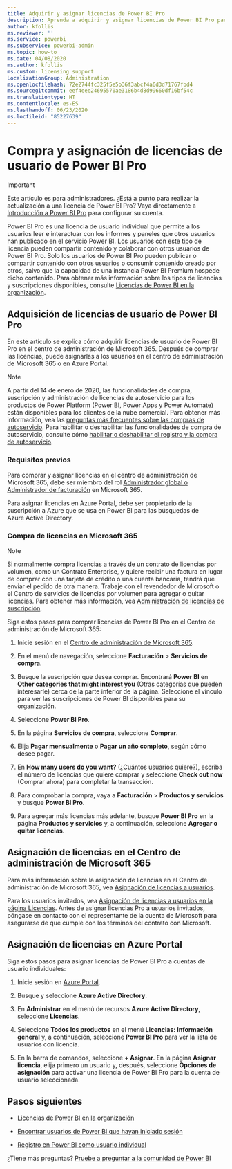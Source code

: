 ```yaml
---
title: Adquirir y asignar licencias de Power BI Pro
description: Aprenda a adquirir y asignar licencias de Power BI Pro para los usuarios para que puedan acceder a contenido y colaborar con otros en el servicio Power BI.
author: kfollis
ms.reviewer: ''
ms.service: powerbi
ms.subservice: powerbi-admin
ms.topic: how-to
ms.date: 04/08/2020
ms.author: kfollis
ms.custom: licensing support
LocalizationGroup: Administration
ms.openlocfilehash: 72e2744fc325f5e5b36f3abcf4a6d3d71767fbd4
ms.sourcegitcommit: eef4eee24695570ae3186b4d8d99660df16bf54c
ms.translationtype: HT
ms.contentlocale: es-ES
ms.lasthandoff: 06/23/2020
ms.locfileid: "85227639"
---
```

# <a name="purchase-and-assign-power-bi-pro-user-licenses"></a>Compra y asignación de licencias de usuario de Power BI Pro

>[!IMPORTANT]
>Este artículo es para administradores. ¿Está a punto para realizar la actualización a una licencia de Power BI Pro? Vaya directamente a [Introducción a Power BI Pro](https://go.microsoft.com/fwlink/?LinkId=2106428&clcid=0x409&cmpid=pbidocs-purchasing-power-bi-pro) para configurar su cuenta.

Power BI Pro es una licencia de usuario individual que permite a los usuarios leer e interactuar con los informes y paneles que otros usuarios han publicado en el servicio Power BI. Los usuarios con este tipo de licencia pueden compartir contenido y colaborar con otros usuarios de Power BI Pro. Solo los usuarios de Power BI Pro pueden publicar o compartir contenido con otros usuarios o consumir contenido creado por otros, salvo que la capacidad de una instancia Power BI Premium hospede dicho contenido. Para obtener más información sobre los tipos de licencias y suscripciones disponibles, consulte [Licencias de Power BI en la organización](service-admin-licensing-organization.md).

## <a name="purchase-power-bi-pro-user-licenses"></a>Adquisición de licencias de usuario de Power BI Pro

En este artículo se explica cómo adquirir licencias de usuario de Power BI Pro en el centro de administración de Microsoft 365. Después de comprar las licencias, puede asignarlas a los usuarios en el centro de administración de Microsoft 365 o en Azure Portal.

> [!NOTE]
> A partir del 14 de enero de 2020, las funcionalidades de compra, suscripción y administración de licencias de autoservicio para los productos de Power Platform (Power BI, Power Apps y Power Automate) están disponibles para los clientes de la nube comercial. Para obtener más información, vea las [preguntas más frecuentes sobre las compras de autoservicio](https://docs.microsoft.com/microsoft-365/commerce/subscriptions/self-service-purchase-faq). Para habilitar o deshabilitar las funcionalidades de compra de autoservicio, consulte cómo [habilitar o deshabilitar el registro y la compra de autoservicio](/service-admin-disable-self-service.md).

### <a name="prerequisites"></a>Requisitos previos

Para comprar y asignar licencias en el centro de administración de Microsoft 365, debe ser miembro del rol [Administrador global o Administrador de facturación](https://support.office.com/article/about-office-365-admin-roles-da585eea-f576-4f55-a1e0-87090b6aaa9d) en Microsoft 365.

Para asignar licencias en Azure Portal, debe ser propietario de la suscripción a Azure que se usa en Power BI para las búsquedas de Azure Active Directory.

### <a name="purchase-licenses-in-microsoft-365"></a>Compra de licencias en Microsoft 365

> [!NOTE]
> Si normalmente compra licencias a través de un contrato de licencias por volumen, como un Contrato Enterprise, y quiere recibir una factura en lugar de comprar con una tarjeta de crédito o una cuenta bancaria, tendrá que enviar el pedido de otra manera. Trabaje con el revendedor de Microsoft o el Centro de servicios de licencias por volumen para agregar o quitar licencias. Para obtener más información, vea [Administración de licencias de suscripción](https://docs.microsoft.com/microsoft-365/commerce/licenses/buy-licenses?view=o365-worldwide).

Siga estos pasos para comprar licencias de Power BI Pro en el Centro de administración de Microsoft 365:

1. Inicie sesión en el [Centro de administración de Microsoft 365](https://admin.microsoft.com).

2. En el menú de navegación, seleccione **Facturación** > **Servicios de compra**.

3. Busque la suscripción que desea comprar. Encontrará **Power BI** en **Other categories that might interest you** (Otras categorías que pueden interesarle) cerca de la parte inferior de la página. Seleccione el vínculo para ver las suscripciones de Power BI disponibles para su organización.

4. Seleccione **Power BI Pro**.

5. En la página **Servicios de compra**, seleccione **Comprar**.

6. Elija **Pagar mensualmente** o **Pagar un año completo**, según cómo desee pagar.

7. En **How many users do you want?** (¿Cuántos usuarios quiere?), escriba el número de licencias que quiere comprar y seleccione **Check out now** (Comprar ahora) para completar la transacción.

8. Para comprobar la compra, vaya a **Facturación** > **Productos y servicios** y busque **Power BI Pro**.

9. Para agregar más licencias más adelante, busque **Power BI Pro** en la página **Productos y servicios** y, a continuación, seleccione **Agregar o quitar licencias**.


## <a name="assign-licenses-in-the-microsoft-365-admin-center"></a>Asignación de licencias en el Centro de administración de Microsoft 365

Para más información sobre la asignación de licencias en el Centro de administración de Microsoft 365, vea [Asignación de licencias a usuarios](/office365/admin/manage/assign-licenses-to-users).

Para los usuarios invitados, vea [Asignación de licencias a usuarios en la página Licencias](/office365/admin/manage/assign-licenses-to-users#assign-licenses-to-users-on-the-licenses-page). Antes de asignar licencias Pro a usuarios invitados, póngase en contacto con el representante de la cuenta de Microsoft para asegurarse de que cumple con los términos del contrato con Microsoft.

## <a name="assign-licenses-in-the-azure-portal"></a>Asignación de licencias en Azure Portal

Siga estos pasos para asignar licencias de Power BI Pro a cuentas de usuario individuales:

1. Inicie sesión en [Azure Portal](https://portal.azure.com/).

2. Busque y seleccione **Azure Active Directory**.

3. En **Administrar** en el menú de recursos **Azure Active Directory**, seleccione **Licencias**.

4. Seleccione **Todos los productos** en el menú **Licencias: Información general** y, a continuación, seleccione **Power BI Pro** para ver la lista de usuarios con licencia.

5. En la barra de comandos, seleccione **+ Asignar**. En la página **Asignar licencia**, elija primero un usuario y, después, seleccione **Opciones de asignación** para activar una licencia de Power BI Pro para la cuenta de usuario seleccionada.

## <a name="next-steps"></a>Pasos siguientes

- [Licencias de Power BI en la organización](service-admin-licensing-organization.md)

 - [Encontrar usuarios de Power BI que hayan iniciado sesión](service-admin-access-usage.md)

 - [Registro en Power BI como usuario individual](../fundamentals/service-self-service-signup-for-power-bi.md)

¿Tiene más preguntas? [Pruebe a preguntar a la comunidad de Power BI](https://community.powerbi.com/)
